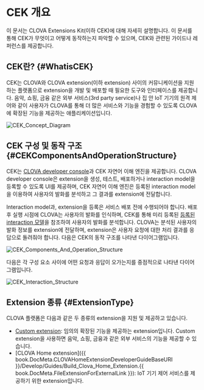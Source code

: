 <!-- Note! This content includes shared parts. Therefore, when you update this, you should beware of synchronization. -->

<!-- Start of the shared content: CEKOverview -->

# CEK 개요
이 문서는 CLOVA Extensions Kit(이하 CEK)에 대해 자세히 설명합니다. 이 문서를 통해 CEK가 무엇이고 어떻게 동작하는지 파악할 수 있으며, CEK와 관련된 가이드나 레퍼런스를 제공합니다.

## CEK란? {#WhatisCEK}
CEK는 CLOVA와 CLOVA extension(이하 extension) 사이의 커뮤니케이션을 지원하는 플랫폼으로 extension을 개발 및 배포할 때 필요한 도구와 인터페이스를 제공합니다. 음악, 쇼핑, 금융 같은 외부 서비스(3rd party service)나 집 안 IoT 기기의 원격 제어와 같이 사용자가 CLOVA를 통해 더 많은 서비스와 기능을 경험할 수 있도록 CLOVA에 확장된 기능을 제공하는 애플리케이션입니다.

![CEK_Concept_Diagram](/Develop/Assets/Images/CEK_Concept_Diagram.png)

## CEK 구성 및 동작 구조 {#CEKComponentsAndOperationStructure}

CEK는 [CLOVA developer console](/DevConsole/ClovaDevConsole_Overview.md)과 CEK 자연어 이해 엔진을 제공합니다. CLOVA developer console은 extension을 생성, 테스트, 배포하거나 interaction model을 등록할 수 있도록 UI를 제공하며, CEK 자연어 이해 엔진은 등록된 interaction model을 이용하여 사용자의 발화를 분석하고 그 결과를 extension에 전달합니다.

Interaction model과, extension을 등록은 서비스 배포 전에 수행되어야 합니다. 배포 후 실행 시점에 CLOVA는 사용자의 발화를 인식하며, CEK를 통해 미리 등록된 [등록된 interaction 모델](/DevConsole/Guides/Register_Interaction_Model.md)을 참조하여 사용자의 발화를 분석합니다. CLOVA는 분석된 사용자의 발화 정보를 extension에 전달하며, extension은 사용자 요청에 대한 처리 결과를 응답으로 돌려줘야 합니다. 다음은 CEK의 동작 구조를 나타낸 다이어그램입니다.

![CEK_Components_And_Operation_Structure](/Develop/Assets/Images/CEK_Components_And_Operation_Structure.png)

다음은 각 구성 요소 사이에 어떤 요청과 응답이 오가는지를 중점적으로 나타낸 다이어그램입니다.

![CEK_Interaction_Structure](/Develop/Assets/Images/CEK_Interaction_Structure.png)


## Extension 종류 {#ExtensionType}
CLOVA 플랫폼은 다음과 같은 두 종류의 extension을 지원 및 제공하고 있습니다.

* [Custom extension](/Develop/Guides/Build_Custom_Extension.md): 임의의 확장된 기능을 제공하는 extension입니다. Custom extension을 사용하면 음악, 쇼핑, 금융과 같은 외부 서비스의 기능을 제공할 수 있습니다.
* [CLOVA Home extension]({{ book.DocMeta.CLOVAHomeExtensionDeveloperGuideBaseURI }}/Develop/Guides/Build_Clova_Home_Extension.{{ book.DocMeta.FileExtensionForExternalLink }}): IoT 기기 제어 서비스를 제공하기 위한 extension입니다.

<!-- End of the shared content -->
